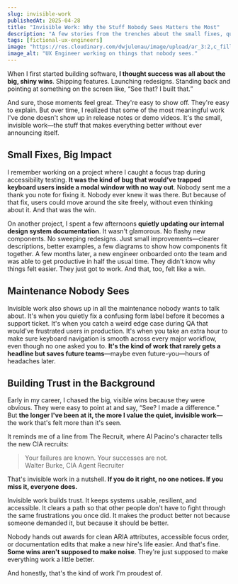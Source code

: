 ```yaml
---
slug: invisible-work
publishedAt: 2025-04-28
title: "Invisible Work: Why the Stuff Nobody Sees Matters the Most"
description: "A few stories from the trenches about the small fixes, quiet tweaks, and maintenance tasks that quietly made everything better&mdash;without anyone even noticing."
tags: [fictional-ux-engineers]
image: "https://res.cloudinary.com/dwjulenau/image/upload/ar_3:2,c_fill,dpr_auto,f_auto,fl_progressive,q_auto/v1745850929/josh-portfolio/assets_task_01jsyd2aywecbt350e85ffwwtf_1745850867_img_0.webp"
image_alt: "UX Engineer working on things that nobody sees."
---
```


When I first started building software, <strong>I thought success was all about the big, shiny wins</strong>. Shipping features. Launching redesigns. Standing back and pointing at something on the screen like, <q>See that? I built that.</q>

And sure, those moments feel great. They're easy to show off. They're easy to explain. But over time, I realized that some of the most meaningful work I've done doesn't show up in release notes or demo videos. It's the small, invisible work&mdash;the stuff that makes everything better without ever announcing itself.

## Small Fixes, Big Impact
I remember working on a project where I caught a focus trap during accessibility testing. <strong>It was the kind of bug that would've trapped keyboard users inside a modal window with no way out</strong>. Nobody sent me a thank you note for fixing it. Nobody ever knew it was there. But because of that fix, users could move around the site freely, without even thinking about it. And that was the win.

On another project, I spent a few afternoons <strong>quietly updating our internal design system documentation</strong>. It wasn't glamorous. No flashy new components. No sweeping redesigns. Just small improvements&mdash;clearer descriptions, better examples, a few diagrams to show how components fit together. A few months later, a new engineer onboarded onto the team and was able to get productive in half the usual time. They didn't know why things felt easier. They just got to work. And that, too, felt like a win.

## Maintenance Nobody Sees
Invisible work also shows up in all the maintenance nobody wants to talk about. It's when you quietly fix a confusing form label before it becomes a support ticket. It's when you catch a weird edge case during QA that would've frustrated users in production. It's when you take an extra hour to make sure keyboard navigation is smooth across every major workflow, even though no one asked you to. <strong>It's the kind of work that rarely gets a headline but saves future teams</strong>&mdash;maybe even future-you&mdash;hours of headaches later.

## Building Trust in the Background
Early in my career, I chased the big, visible wins because they were obvious. They were easy to point at and say, <q>See? I made a difference.</q> But <strong>the longer I've been at it, the more I value the quiet, invisible work</strong>&mdash;the work that's felt more than it's seen.

It reminds me of a line from The Recruit, where Al Pacino's character tells the new CIA recruits:

> Your failures are known. Your successes are not.<br />
> Walter Burke, CIA Agent Recruiter

That's invisible work in a nutshell. <strong>If you do it right, no one notices. If you miss it, everyone does.</strong>

Invisible work builds trust. It keeps systems usable, resilient, and accessible. It clears a path so that other people don't have to fight through the same frustrations you once did. It makes the product better not because someone demanded it, but because it should be better.

Nobody hands out awards for clean ARIA attributes, accessible focus order, or documentation edits that make a new hire's life easier. And that's fine. <strong>Some wins aren't supposed to make noise</strong>. They're just supposed to make everything work a little better.

And honestly, that's the kind of work I'm proudest of.
